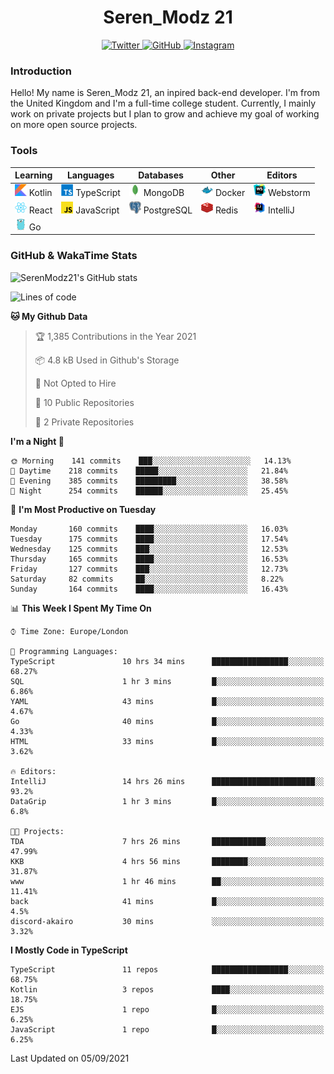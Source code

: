 <div align="center">
  <h1>Seren_Modz 21</h1>
  <a href="https://twitter.com/SerenModz21">
    <img alt="Twitter" src="https://img.shields.io/badge/twitter%20-%231DA1F2.svg?&style=for-the-badge&logo=Twitter&logoColor=white">
  </a>
  <a href="https://github.com/SerenModz21">
    <img alt="GitHub" src="https://img.shields.io/badge/github%20-%23121011.svg?&style=for-the-badge&logo=github&logoColor=white">
  </a>
  <a href="https://www.instagram.com/serenmodz21">
    <img alt="Instagram" src="https://img.shields.io/badge/instagram%20-%23E4405F.svg?&style=for-the-badge&logo=Instagram&logoColor=white">
  </a>
</div>

### Introduction

Hello! My name is Seren_Modz 21, an inpired back-end developer. I'm from the United Kingdom and I'm a full-time college student. Currently, I mainly work on private projects but I plan to grow and achieve my goal of working on more open source projects. 

### Tools

 **Learning**                                        | **Languages**                                               | **Databases**                                               | **Other**                                           | **Editors**                                                  
-----------------------------------------------------|-------------------------------------------------------------|-------------------------------------------------------------|-----------------------------------------------------|--------------------------------------------------------------
 <img width="19px" src="./assets/kotlin.svg"> Kotlin | <img width="19px" src="./assets/typescript.svg"> TypeScript | <img width="19px" src="./assets/mongodb.svg"> MongoDB       | <img width="19px" src="./assets/docker.svg"> Docker | <img width="19px" src="./assets/webstorm.svg"> Webstorm      
 <img width="19px" src="./assets/react.svg"> React   | <img width="19px" src="./assets/javascript.svg"> JavaScript | <img width="19px" src="./assets/postgresql.svg"> PostgreSQL | <img width="19px" src="./assets/redis.svg"> Redis   | <img width="19px" src="./assets/intellij-idea.svg"> IntelliJ
 <img width="19px" src="./assets/go.svg"> Go         |                                                             |                                                             |                                                     |                                                                                                               

### GitHub & WakaTime Stats

![SerenModz21's GitHub stats](https://github-readme-stats.vercel.app/api?username=SerenModz21&show_icons=true&theme=dark)

<!--START_SECTION:waka-->
![Lines of code](https://img.shields.io/badge/From%20Hello%20World%20I%27ve%20Written-19197%20lines%20of%20code-blue)

**🐱 My Github Data** 

> 🏆 1,385 Contributions in the Year 2021
 > 
> 📦 4.8 kB Used in Github's Storage 
 > 
> 🚫 Not Opted to Hire
 > 
> 📜 10 Public Repositories 
 > 
> 🔑 2 Private Repositories  
 > 
**I'm a Night 🦉** 

```text
🌞 Morning    141 commits    ███░░░░░░░░░░░░░░░░░░░░░░   14.13% 
🌆 Daytime    218 commits    █████░░░░░░░░░░░░░░░░░░░░   21.84% 
🌃 Evening    385 commits    █████████░░░░░░░░░░░░░░░░   38.58% 
🌙 Night      254 commits    ██████░░░░░░░░░░░░░░░░░░░   25.45%

```
📅 **I'm Most Productive on Tuesday** 

```text
Monday       160 commits    ████░░░░░░░░░░░░░░░░░░░░░   16.03% 
Tuesday      175 commits    ████░░░░░░░░░░░░░░░░░░░░░   17.54% 
Wednesday    125 commits    ███░░░░░░░░░░░░░░░░░░░░░░   12.53% 
Thursday     165 commits    ████░░░░░░░░░░░░░░░░░░░░░   16.53% 
Friday       127 commits    ███░░░░░░░░░░░░░░░░░░░░░░   12.73% 
Saturday     82 commits     ██░░░░░░░░░░░░░░░░░░░░░░░   8.22% 
Sunday       164 commits    ████░░░░░░░░░░░░░░░░░░░░░   16.43%

```


📊 **This Week I Spent My Time On** 

```text
⌚︎ Time Zone: Europe/London

💬 Programming Languages: 
TypeScript               10 hrs 34 mins      █████████████████░░░░░░░░   68.27% 
SQL                      1 hr 3 mins         █░░░░░░░░░░░░░░░░░░░░░░░░   6.86% 
YAML                     43 mins             █░░░░░░░░░░░░░░░░░░░░░░░░   4.67% 
Go                       40 mins             █░░░░░░░░░░░░░░░░░░░░░░░░   4.33% 
HTML                     33 mins             █░░░░░░░░░░░░░░░░░░░░░░░░   3.62%

🔥 Editors: 
IntelliJ                 14 hrs 26 mins      ███████████████████████░░   93.2% 
DataGrip                 1 hr 3 mins         █░░░░░░░░░░░░░░░░░░░░░░░░   6.8%

🐱‍💻 Projects: 
TDA                      7 hrs 26 mins       ████████████░░░░░░░░░░░░░   47.99% 
KKB                      4 hrs 56 mins       ████████░░░░░░░░░░░░░░░░░   31.87% 
www                      1 hr 46 mins        ██░░░░░░░░░░░░░░░░░░░░░░░   11.41% 
back                     41 mins             █░░░░░░░░░░░░░░░░░░░░░░░░   4.5% 
discord-akairo           30 mins             ░░░░░░░░░░░░░░░░░░░░░░░░░   3.32%

```

**I Mostly Code in TypeScript** 

```text
TypeScript               11 repos            █████████████████░░░░░░░░   68.75% 
Kotlin                   3 repos             ████░░░░░░░░░░░░░░░░░░░░░   18.75% 
EJS                      1 repo              █░░░░░░░░░░░░░░░░░░░░░░░░   6.25% 
JavaScript               1 repo              █░░░░░░░░░░░░░░░░░░░░░░░░   6.25%

```



 Last Updated on 05/09/2021
<!--END_SECTION:waka-->
